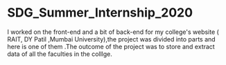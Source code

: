 # SDG_Summer_Internship_2020
 I worked on the front-end and a bit of back-end for my college's website ( RAIT, DY Patil ,Mumbai University),the project was divided into parts and here is one of them .The outcome of the project was to store and extract data of all the faculties in the colllge.
